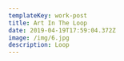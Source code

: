 ```yaml
---
templateKey: work-post
title: Art In The Loop
date: 2019-04-19T17:59:04.372Z
image: /img/6.jpg
description: Loop
---
```


